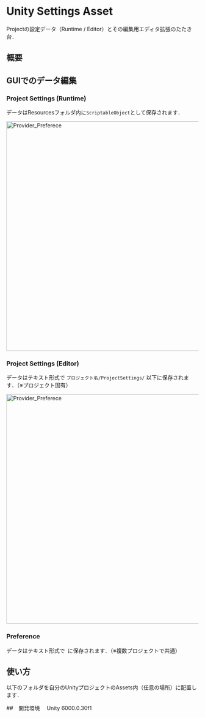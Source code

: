 # Unity Settings Asset
Projectの設定データ（Runtime / Editor）とその編集用エディタ拡張のたたき台．


## 概要


## GUIでのデータ編集

### Project Settings (Runtime)
データはResourcesフォルダ内に`ScriptableObject`として保存されます．

<img src="https://github.com/user-attachments/assets/dab13fd3-915a-41c4-9609-c63062c81168" alt="Provider_Preferece" width="600" />

### Project Settings (Editor)
データはテキスト形式で `プロジェクト名/ProjectSettings/` 以下に保存されます．（※プロジェクト固有）

<img src="https://github.com/user-attachments/assets/3914617c-f773-4341-b2c1-1688b5f4e1cd" alt="Provider_Preferece" width="600" />


### Preference
データはテキスト形式で` `に保存されます．（※複数プロジェクトで共通）

## 使い方
以下のフォルダを自分のUnityプロジェクトのAssets内（任意の場所）に配置します．



##　開発環境
　Unity 6000.0.30f1
